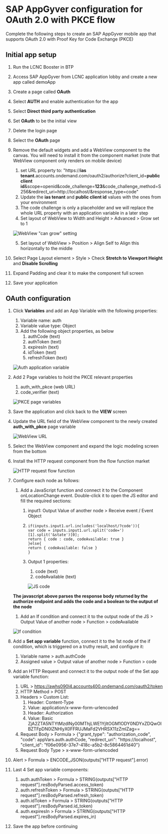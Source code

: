 # SAP AppGyver configuration for OAuth 2.0 with PKCE flow

  Complete the following steps to create an SAP AppGyver mobile app that supports OAuth 2.0 with Proof Key for Code Exchange (PKCE)

## Initial app setup

  1. Run the LCNC Booster in BTP
  2. Access SAP AppGyver from LCNC application lobby and create a new app called demoApp
  3. Create a page called **OAuth**
  4. Select **AUTH** and enable authentication for the app
  5. Select **Direct third party authentication**
  6. Set **OAuth** to be the initial view
  7. Delete the login page
  8. Select the **OAuth** page
  9. Remove the default widgets and add a WebView component to the canvas. You will need to install it from the component market (note that WebView component only renders on mobile device)
     1. set URL property to: "https://**ias tenant**.accounts.ondemand.com/oauth2/authorize?client_id=**public client id**&scope=openid&code_challenge=**123**&code_challenge_method=S256&redirect_uri=http://localhost/&response_type=code"
     2. Update the **ias tenant** and **public client id** values with the ones from your environment
     3. The code challenge is only a placeholder and we will replace the whole URL property with an application variable in a later step
     4. Set layout of WebView to Width and Height > Advanced > Grow set to 1

       ![WebView "can grow" setting](./images/1-can-grow.png)

     5. Set layout of WebView > Position > Align Self to Align this horizontally to the middle
  10. Select Page Layout element > Style > Check **Stretch to Viewport Height** and **Disable Scrolling**
  11. Expand Padding and clear it to make the component full screen
  12. Save your application

## OAuth configuration

  1. Click **Variables** and add an App Variable with the following properties:
     1.  Variable name: auth
     2.  Variable value type: Object
     3.  Add the following object properties, as below
         1.  authCode (text)
         2.  authToken (text)
         3.  expiresIn (text)
         4.  idToken (text)
         5.  refreshToken (text)

       ![Auth application variable](./images/2-auth-object.png)
        
  2.  Add 2 Page variables to hold the PKCE relevant properties
      1.  auth_with_pkce (web URL)
      2.  code_verifier (text)

       ![PKCE page variables](images/6-page-vars.png)

  3.  Save the application and click back to the **VIEW** screen
  4.  Update the URL field of the WebView component to the newly created **auth_with_pkce** page variable

       ![WebView URL](images/7-auth-with-pkce.png)

  5.  Select the WebView component and expand the logic modeling screen from the bottom
  6.  Install the HTTP request component from the flow function market

       ![HTTP request flow function](images/3-http-req.png)
 
  7.  Configure each node as follows:
      1.  Add a JavaScript function and connect it to the Component onLocationChange event. Double-click it to open the JS editor and fill the required sections:
          1.  input1: Output Value of another node > Receive event / Event Object
          2.  ```
              if(inputs.input1.url.includes('localhost/?code')){
              var code = inputs.input1.url.split('code=')[1].split('&state')[0];
              return { code : code, codeAvailable: true } 
              }else{
              return { codeAvailable: false } 
              }
              ```
          3. Output 1 properties:
             1. code (text)
             2. codeAvailable (text)

             ![JS code](images/4-js-code.png)

      **The javascript above parses the response body returned by the authorize endpoint and adds the code and a boolean to the output of the node**
      1.  Add an If condition and connect it to the output node of the JS > Output Value of another node > Function > codeAvailable

        ![If condition](images/5-if-condition.png)
  8.  Add a **Set app variable** function, connect it to the 1st node of the if condition, which is triggered on a truthy result, and configure it:
      1.  Variable name > auth.authCode
      2.  Assigned value > Output value of another node > Function > code

  9.  Add an HTTP Request and connect it to the output node of the Set app variable function:
      1.  URL > https://awhs090l4.accounts400.ondemand.com/oauth2/token
      2.  HTTP Method > POST
      3.  Headers > Custom List:
          1.  Header: Content-Type  
          2.  Value: application/x-www-form-urlencoded
          3.  Header: Authorization
          4.  Value: Basic ZjA2ZTA5NTYtMzdlNy00MThjLWE1YjItOGM1ODY0NDYxZDQwOlBZTFpDN0lZNHlyX0FFRUJMaFd2VHRSX11zZmlZag==
      4.  Request Body > Formula > {"grant_type": "authorization_code", "code": appVars.auth.authCode, "redirect_uri": "https://localhost", "client_id": "f06e0956-37e7-418c-a5b2-8c5864461d40"}
      5.  Request Body Type > x-www-form-urlencoded
  10. Alert > Formula > ENCODE_JSON(outputs["HTTP request"].error)
  11. Last 4 Set app variable components:
      1.  auth.authToken > Formula > STRING(outputs["HTTP request"].resBodyParsed.access_token)
      2.  auth.refreshToken > Formula > STRING(outputs["HTTP request"].resBodyParsed.refresh_token)
      3.  auth.idToken > Formula > STRING(outputs["HTTP request"].resBodyParsed.id_token)
      4.  auth.expiresIn > Formula > STRING(outputs["HTTP request"].resBodyParsed.expires_in)
  12. Save the app before continuing